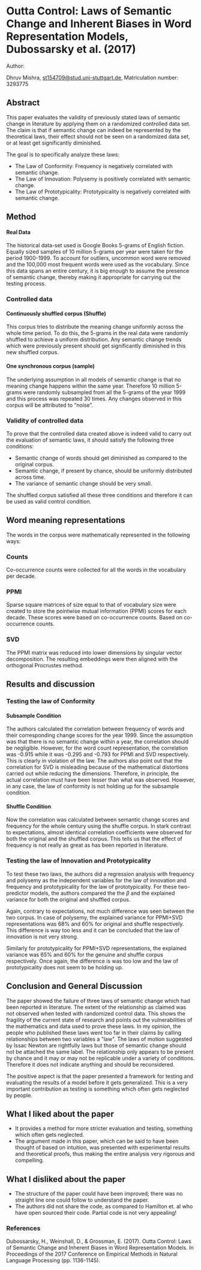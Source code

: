 # Outta Control: Laws of Semantic Change and Inherent Biases in Word Representation Models, Dubossarsky et al. (2017)

Author:

Dhruv Mishra, st154709@stud.uni-stuttgart.de, Matriculation number: 3293775

## Abstract
This paper evaluates the validity of previously stated laws of semantic change in literature by applying them on a randomized controlled data set. The claim is that if semantic change can indeed be represented by the theoretical laws, their effect should not be seen on a randomized data set, or at least get significantly diminished.

The goal is to specifically analyze these laws:

- The Law of Conformity: Frequency is negatively correlated with semantic change.
- The Law of Innovation: Polysemy is positively correlated with semantic change.
- The Law of Prototypicality: Prototypicality is negatively correlated with semantic change.

## Method
#### Real Data
The historical data-set used is Google Books 5-grams of English fiction. Equally sized samples of 10 million 5-grams per year were taken for the period 1900-1999. To account for outliers, uncommon word were removed and the 100,000 most frequent words were used as the vocabulary. Since this data spans an entire century, it is big enough to assume the presence of semantic change, thereby making it appropriate for carrying out the testing process.

### Controlled data
#### Continuously shuffled corpus (Shuffle)
This corpus tries to distribute the meaning change uniformly across the whole time period. To do this, the 5-grams in the real data were randomly shuffled to achieve a uniform distribution. Any semantic change trends which were previously present should get significantly diminished in this new shuffled corpus.

#### One synchronous corpus (sample)
The underlying assumption in all models of semantic change is that no meaning change happens within the same year. Therefore 10 million 5-grams were randomly subsampled from all the 5-grams of the year 1999 and this process was repeated 30 times. Any changes observed in this corpus will be attributed to “noise”.

### Validity of controlled data
To prove that the controlled data created above is indeed valid to carry out the evaluation of semantic laws, it should satisfy the following three conditions:
- Semantic change of words should get diminished as compared to the original corpus.
- Semantic change, if present by chance, should be uniformly distributed across time.
- The variance of semantic change should be very small.

The shuffled corpus satisfied all these three conditions and therefore it can be used as valid control condition.


## Word meaning representations
The words in the corpus were mathematically represented in the following ways:

### Counts
Co-occurrence counts were collected for all the words in the vocabulary per decade. 

### PPMI
Sparse square matrices of size equal to that of vocabulary size were created to store the pointwise mutual information (PPMI) scores for each decade. These scores were based on co-occurrence counts.
Based on co-occurrence counts.

### SVD
The PPMI matrix was reduced into lower dimensions by singular vector decomposition. The resulting embeddings were then aligned with the orthogonal Procrustes method.

## Results and discussion
### Testing the law of Conformity
#### Subsample Condition
The authors calculated the correlation between frequency of words and their corresponding change scores for the year 1999. Since the assumption was that there is no semantic change within a year, the correlation should be negligible. However, for the word count representation, the correlation was -0.915 while it was -0.295 and -0.793 for PPMI and SVD respectively. This is clearly in violation of the law. The authors also point out that the correlation for SVD is misleading because of the mathematical distortions carried out while reducing the dimensions. Therefore, in principle, the actual correlation must have been lesser than what was observed. However, in any case, the law of conformity is not holding up for the subsample condition.

#### Shuffle Condition
Now the correlation was calculated between semantic change scores and frequency for the whole century using the shuffle corpus. In stark contrast to expectations, almost identical correlation coefficients were observed for both the original and the shuffled corpus. This tells us that the effect of frequency is not really as great as has been reported in literature.

### Testing the law of Innovation and Prototypicality
To test these two laws, the authors did a regression analysis with frequency and polysemy as the independent variables for the law of innovation and frequency and prototypicality for the law of prototypicality. For these two-predictor models, the authors compared the the $\beta$ and the explained variance for both the original and shuffled corpus.

Again, contrary to expectations, not much difference was seen between the two corpus. In case of polysemy, the explained variance for PPMI+SVD representations was 68% and 60% for original and shuffle respectively. This difference is way too less and it can be concluded that the law of innovation is not very strong.

Similarly for prototypicality for PPMI+SVD representations, the explained variance was 65% and 60% for the genuine and shuffle corpus respectively. Once again, the difference is was too low and the law of prototypicality does not seem to be holding up.


## Conclusion and General Discussion
The paper showed the failure of three laws of semantic change which had been reported in literature. The extent of the relationship as claimed was not observed when tested with randomized control data. This shows the fragility of the current state of research and points out the vulnerabilities of the mathematics and data used to prove these laws. In my opinion, the people who published these laws went too far in their claims by calling relationships between two variables a "law". The laws of motion suggested by Issac Newton are rightfully laws but those of semantic change should not be attached the same label. The relationship only appears to be present by chance and  it may or may not be replicable under a variety of conditions. Therefore it does not indicate anything and should be reconsidered.

The positive aspect is that the paper presented a framework for testing and evaluating the results of a model before it gets generalized. This is a very important contribution as testing is something which often gets neglected by people.

## What I liked about the paper
- It provides a method for more stricter evaluation and testing, something which often gets neglected.
- The argument made in this paper, which can be said to have been thought of based on intuition, was presented with experimental results and theoretical proofs, thus making the entire analysis very rigorous and compelling.

## What I disliked about the paper
- The structure of the paper could have been improved; there was no straight line one could follow to understand the paper.
- The authors did not share the code, as compared to Hamilton et. al who have open sourced their code. Partial code is not very appealing!


### References
Dubossarsky, H., Weinshall, D., & Grossman, E. (2017). Outta Control: Laws of Semantic Change and Inherent Biases in Word Representation Models. In Proceedings of the 2017 Conference on Empirical Methods in Natural Language Processing (pp. 1136-1145).